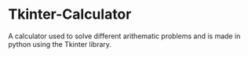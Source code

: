# Tkinter-Calculator
A calculator used to solve different arithematic problems and is made in python using the Tkinter library.
